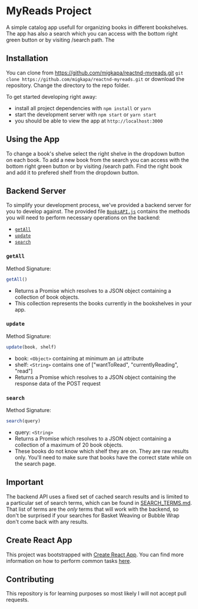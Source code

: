 # MyReads Project

A simple catalog app usefull for organizing books in different bookshelves. 
The app has also a search which you can access with the bottom right green button or by visiting /search path. 
The 

## Installation
You can clone from https://github.com/migkapa/reactnd-myreads.git `git clone https://github.com/migkapa/reactnd-myreads.git` 
or download the repository. 
Change the directory to the repo folder.

To get started developing right away:

* install all project dependencies with `npm install` or `yarn`
* start the development server with `npm start` or `yarn start`
* you should be able to view the app at `http://localhost:3000`


## Using the App
To change a book's shelve select the right shelve in the dropdown button on each book. 
To add a new book from the search you can access with the bottom right green button or by visiting /search path. 
Find the right book and add it to prefered shelf from the dropdown button.


## Backend Server

To simplify your development process, we've provided a backend server for you to develop against. The provided file [`BooksAPI.js`](src/BooksAPI.js) contains the methods you will need to perform necessary operations on the backend:

* [`getAll`](#getall)
* [`update`](#update)
* [`search`](#search)

### `getAll`

Method Signature:

```js
getAll()
```

* Returns a Promise which resolves to a JSON object containing a collection of book objects.
* This collection represents the books currently in the bookshelves in your app.

### `update`

Method Signature:

```js
update(book, shelf)
```

* book: `<Object>` containing at minimum an `id` attribute
* shelf: `<String>` contains one of ["wantToRead", "currentlyReading", "read"]  
* Returns a Promise which resolves to a JSON object containing the response data of the POST request

### `search`

Method Signature:

```js
search(query)
```

* query: `<String>`
* Returns a Promise which resolves to a JSON object containing a collection of a maximum of 20 book objects.
* These books do not know which shelf they are on. They are raw results only. You'll need to make sure that books have the correct state while on the search page.

## Important
The backend API uses a fixed set of cached search results and is limited to a particular set of search terms, which can be found in [SEARCH_TERMS.md](SEARCH_TERMS.md). That list of terms are the _only_ terms that will work with the backend, so don't be surprised if your searches for Basket Weaving or Bubble Wrap don't come back with any results.

## Create React App

This project was bootstrapped with [Create React App](https://github.com/facebookincubator/create-react-app). You can find more information on how to perform common tasks [here](https://github.com/facebookincubator/create-react-app/blob/master/packages/react-scripts/template/README.md).

## Contributing

This repository is for learning purposes so most likely I will not accept pull requests.
